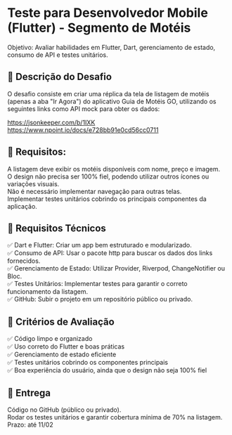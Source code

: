 # Teste para Desenvolvedor Mobile (Flutter) - Segmento de Motéis
Objetivo: Avaliar habilidades em Flutter, Dart, gerenciamento de estado, consumo de API e testes unitários.

## 📌 Descrição do Desafio
O desafio consiste em criar uma réplica da tela de listagem de motéis (apenas a aba "Ir Agora") do aplicativo Guia de Motéis GO, utilizando os seguintes links como API mock para obter os dados:

https://jsonkeeper.com/b/1IXK<br/>
https://www.npoint.io/docs/e728bb91e0cd56cc0711
## 📌 Requisitos:

A listagem deve exibir os motéis disponíveis com nome, preço e imagem.<br/>
O design não precisa ser 100% fiel, podendo utilizar outros ícones ou variações visuais.<br/>
Não é necessário implementar navegação para outras telas.<br/>
Implementar testes unitários cobrindo os principais componentes da aplicação.<br/>

## 📌 Requisitos Técnicos
✅ Dart e Flutter: Criar um app bem estruturado e modularizado.<br/>
✅ Consumo de API: Usar o pacote http para buscar os dados dos links fornecidos.<br/>
✅ Gerenciamento de Estado: Utilizar Provider, Riverpod, ChangeNotifier ou Bloc.<br/>
✅ Testes Unitários: Implementar testes para garantir o correto funcionamento da listagem.<br/>
✅ GitHub: Subir o projeto em um repositório público ou privado.<br/>

## 📌 Critérios de Avaliação
✅ Código limpo e organizado<br/>
✅ Uso correto do Flutter e boas práticas<br/>
✅ Gerenciamento de estado eficiente<br/>
✅ Testes unitários cobrindo os componentes principais<br/>
✅ Boa experiência do usuário, ainda que o design não seja 100% fiel<br/>

## 📌 Entrega
Código no GitHub (público ou privado).<br/>
Rodar os testes unitários e garantir cobertura mínima de 70% na listagem.<br/>
Prazo: até 11/02